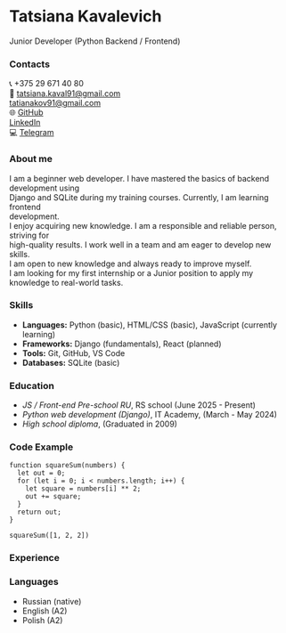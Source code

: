 # Tatsiana Kavalevich
Junior Developer (Python Backend / Frontend)

### Contacts
:telephone_receiver: +375 29 671 40 80\
:email: tatsiana.kaval91@gmail.com\
  tatianakov91@gmail.com\
:globe_with_meridians: [GitHub](https://github.com/TatsianaKaval)  
  [LinkedIn](www.linkedin.com/in/tatsiana-kavalevich1)\
:computer: [Telegram](https://t.me.TatsianaKaval)

### About me
I am a beginner web developer. I have mastered the basics of backend development using  
Django and SQLite during my training courses. Currently, I am learning frontend  
development.  
I enjoy acquiring new knowledge. I am a responsible and reliable person, striving for  
high-quality results. I work well in a team and am eager to develop new skills.  
I am open to new knowledge and always ready to improve myself.  
I am looking for my first internship or a Junior position to apply my knowledge to real-world tasks.

### Skills
* **Languages:** Python (basic), HTML/CSS (basic), JavaScript (currently learning)
* **Frameworks:** Django (fundamentals), React (planned)
* **Tools:** Git, GitHub, VS Code
* **Databases:** SQLite (basic)


### Education
- _JS / Front-end Pre-school RU_, RS school (June 2025 - Present)  
- _Python web development (Django)_, IT Academy, (March - May 2024)
- _High school diploma_, (Graduated in 2009)

### Code Example
```
function squareSum(numbers) {
  let out = 0;
  for (let i = 0; i < numbers.length; i++) {
    let square = numbers[i] ** 2;
    out += square;
  }
  return out;
}

squareSum([1, 2, 2])
```

### Experience
<!-- Add link to git project -->


### Languages
- Russian (native)
- English (A2)
- Polish (A2)